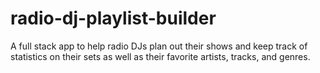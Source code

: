 # radio-dj-playlist-builder

A full stack app to help radio DJs plan out their shows and keep track of statistics on their sets as well as their favorite artists, tracks, and genres.
